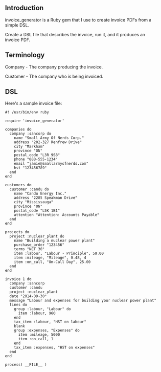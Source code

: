 ## Introduction ##

invoice_generator is a Ruby gem that I use to create invoice PDFs from a
simple DSL.

Create a DSL file that describes the invoice, run it, and it produces an
invoice PDF.

## Terminology ##

Company - The company producing the invoice.

Customer - The company who is being invoiced.

## DSL ##

Here's a sample invoice file:

    #! /usr/bin/env ruby
    
    require 'invoice_generator'
    
    companies do
      company :sancorp do
        name "Small Army Of Nerds Corp."
        address "202-327 Renfrew Drive"
        city "Markham"
        province "ON"
        postal_code "L3R 9S8"
        phone "888-555-1234"
        email "jamie@smallarmyofnerds.com"
        hst "123456789"
      end
    end
    
    customers do
      customer :candu do
        name "Candu Energy Inc."
        address "2285 Speakman Drive"
        city "Mississauga"
        province "ON"
        postal_code "L5K 1B1"
        attention "Attention: Accounts Payable"
      end
    end
    
    projects do
      project :nuclear_plant do
        name "Building a nuclear power plant"
        purchase_order "123456"
        terms "NET 30"
        item :labour, "Labour - Principle", 50.00
        item :mileage, "Mileage", 0.48, 4
        item :on_call, "On-Call Day", 25.00
      end
    end
    
    invoice 1 do
      company :sancorp
      customer :candu
      project :nuclear_plant
      date "2014-09-30"
      message "Labour and expenses for building your nuclear power plant"
      lines do
        group :labour, "Labour" do
          item :labour, 960
        end
        tax_item :labour, "HST on labour"
        blank
        group :expenses, "Expenses" do
          item :mileage, 5000
          item :on_call, 1
        end
        tax_item :expenses, "HST on expenses"
      end
    end
    
    process( __FILE__ )
